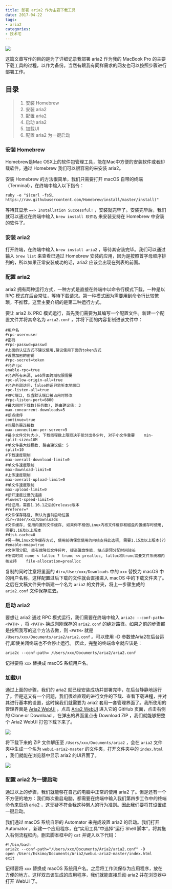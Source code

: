 ```yaml
---
title: 部署 aria2 作为主要下载工具
date: 2017-04-22
tags: 
- aria2
categories: 
- 技术宅
---
```


![](https://hanatao-1254384827.cos.ap-shanghai.myqcloud.com/aria2-1.png)

这篇文章写作的目的是为了详细记录我部署 aria2 作为我的 MacBook Pro 的主要下载工具的过程，以作为备份。当然有跟我有同样需求的网友也可以按照步骤进行部署工作。

<!--more-->

## 目录

> 1. 安装 Homebrew  
> 2. 安装 aria2  
> 3. 配置 aria2  
> 4. 启动 aria2  
> 5. 加载UI  
> 6. 配置 aria2 为一键启动  

### 安装 Homebrew

Homebrew是Mac OSX上的软件包管理工具，能在Mac中方便的安装软件或者卸载软件，通过 Homebrew 我们可以很容易的来安装 aria2。

安装 Homebrew 的方法很简单，我们只需要打开 macOS 自带的终端（Terminal），在终端中输入以下指令：
```
ruby -e "$(curl -fsSL https://raw.githubusercontent.com/Homebrew/install/master/install)"
```
等待其显示 `==> Installation Successful!` ，安装就完毕了。安装完毕后，我们就可以通过在终端中输入 `brew install 软件名` 来安装支持在 Homebrew 中安装的软件了。

### 安装 aria2

 打开终端，在终端中输入 `brew install aria2` ，等待其安装完毕。我们可以通过输入 `brew list` 来查看已通过 Homebrew 安装的应用，因为是按照首字母顺序排列的，所以如果正常安装成功的话，aria2 应该会出现在列表的前面。

### 配置 aria2

aria2 拥有两种运行方式，一种方式是直接在终端中以命令行模式下载，一种是以 RPC 模式在后台常驻，等待下载请求。第一种模式因为需要用到命令行比较繁琐，不推荐。这里主要介绍的是第二种运行方式。

要让 aria2 以 PRC 模式运行，首先我们需要为其编写一个配置文件。新建一个配置文件并将其命名为 `aria2.conf` ，并将下面的内容复制进该文件中：

```
#用户名
#rpc-user=user
#密码
#rpc-passwd=passwd
#上面的认证方式不建议使用,建议使用下面的token方式
#设置加密的密钥
#rpc-secret=token
#允许rpc
enable-rpc=true
#允许所有来源, web界面跨域权限需要
rpc-allow-origin-all=true
#允许外部访问，false的话只监听本地端口
rpc-listen-all=true
#RPC端口, 仅当默认端口被占用时修改
#rpc-listen-port=6800
#最大同时下载数(任务数), 路由建议值: 3
max-concurrent-downloads=5
#断点续传
continue=true
#同服务器连接数
max-connection-per-server=5
#最小文件分片大小, 下载线程数上限取决于能分出多少片, 对于小文件重要    min-split-size=10M
#单文件最大线程数, 路由建议值: 5
split=10
#下载速度限制
max-overall-download-limit=0
#单文件速度限制
max-download-limit=0
#上传速度限制
max-overall-upload-limit=0
#单文件速度限制
max-upload-limit=0
#断开速度过慢的连接
#lowest-speed-limit=0
#验证用，需要1.16.1之后的release版本
#referer=*
#文件保存路径, 默认为当前启动位置
dir=/User/xxx/Downloads
#文件缓存, 使用内置的文件缓存, 如果你不相信Linux内核文件缓存和磁盘内置缓存时使用, 需要1.16及以上版本
#disk-cache=0
#另一种Linux文件缓存方式, 使用前确保您使用的内核支持此选项, 需要1.15及以上版本(?)
#enable-mmap=true
#文件预分配, 能有效降低文件碎片, 提高磁盘性能. 缺点是预分配时间较长
#所需时间 none < falloc ? trunc << prealloc, falloc和trunc需要文件系统和内核支持    file-allocation=prealloc
```

复制的同时注意将里面的 `dir=/User/xxx/Downloads` 中的 `xxx` 替换为 macOS 中的用户名称，这样配置过后下载的文件就会直接进入 macOS 中的下载文件夹了。之后在文稿文件夹中新建一个名为 `aria2` 的文件夹，将上一步骤生成的 `aria2.conf` 文件保存进去。

### 启动 aria2

要想让 aria2 通过 RPC 模式运行，我们需要在终端中输入 `aria2c --conf-path=<PATH>` ，将 `<PATH>` 换成刚刚保存的 `aria2.conf` 的绝对路径。如果之前的步骤都是按照我写的这个方法去做，则 `<PATH>` 就是 `/Users/xxx/Documents/aria2/aria2.conf` 。可以使用 -D 参数使Aria2在后台运行,即使关闭终端也不会停止运行。 因此，完整的终端命令就应该是：
```
aria2c --conf-path= /Users/xxx/Documents/aria2/aria2.conf
```
记得要将 `xxx` 替换成 macOS 系统用户名。

### 加载UI

通过上面的步骤，我们的 aria2 就已经安装成功并部署完毕，在后台静静地运行了。但是这又有一个问题，我们很难直观的进行文件的下载、查看下载进程，并对其进行基本的设置，这时候我们就需要为 aria2 套用一套管理界面了。我所使用的管理界面是 [Aria2 WebUI](https://github.com/ziahamza/webui-aria2) 。点击 [Aria2 WebUI](https://github.com/ziahamza/webui-aria2) 进入它的 GitHub 页面，点击右侧的 Clone or Download ，在弹出的界面里点击 Download ZIP ，我们就能够把整个 Aria2 WebUI 打包下载下来了。

![](https://hanatao-1254384827.cos.ap-shanghai.myqcloud.com/aria2-2.png)

将下载下来的 ZIP 文件解压至 `/Users/xxx/Documents/aria2` ，会在 `aria2` 文件夹中生成一个名为 `webui-aria2-master` 的文件夹，打开文件夹中的 `index.html` ，我们就能在浏览器中显示 aria2 的UI界面了。

![](https://hanatao-1254384827.cos.ap-shanghai.myqcloud.com/aria2-3.png)

### 配置 aria2 为一键启动

通过以上的步骤，我们就能够在自己的电脑中正常的使用 aria2 了。但是还有一个不方便的地方：我们每次重启电脑，都需要在终端中输入我们第四步工作中的终端命令来启动 aria2 ，这无疑不符合我这种懒人的行为准则。因此我们要将其设置成一键启动。

我们通过 macOS 系统自带的 Automator 来完成设置 aria2 的启动。我们打开 Automator ，新建一个应用程序，在“实用工具”中选择“运行 Shell 脚本”，将其拖入右侧流程框内。删去脚本框中的 `cat` 并键入以下代码：

```
#!/bin/bash
aria2c --conf-path="/Users/xxx/Documents/Aria2/aria2.conf" -D
open /Users/Eskimo/Documents/Aria2/webui-aria2-master/index.html
exit
```

记得要将 `xxx` 替换成 macOS 系统用户名。之后将工作流保存为应用程序，放在方便的地方。这样双击该生成的应用程序，我们就能直接启动 aria2 并在浏览器中打开 WebUI 了。